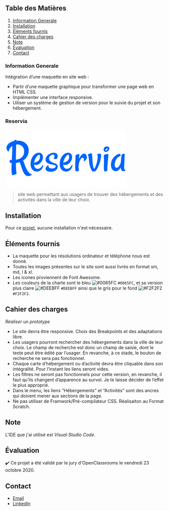 ## Table des Matières
1. [Information Generale](#general-info)
2. [Installation](#Installation)
3. [Éléments fournis](#Éléments-fournis)
4. [Cahier des charges](#Cahier-des-charges)
5. [Note](#Note)
6. [Évaluation](#Évaluation) 
7. [Contact](#Contact)

### Information Generale
Intégration d’une maquette en site web :
* Partir d’une maquette graphique pour transformer une page web en HTML CSS.
* Implémenter une interface responsive.
* Uiliser un système de gestion de version pour le suivie du projet et son hébergement.   

### Reservia 
![Image text](https://github.com/John-Gate/jeanchristianbarriere_2_17092020/blob/master/images/logo/Reservia.png)
>site web permettant aux usagers de trouver des hébergements et des activités dans la ville de leur choix.

## Installation
Pour ce [projet](https://john-gate.github.io/jeanchristianbarriere_2_17092020/), aucune installation n'est nécessaire.

## Éléments fournis
* La maquette pour les résolutions ordinateur et téléphone nous est donné.
* Toutes les images présentes sur le site sont aussi livrés en format sm, md, l & xl.
* Les icones proviennent de Font Awesome.
* Les couleurs de la charte sont le bleu  ![#0065FC](https://via.placeholder.com/15/0065FC/000000?text=+) `#0065FC`, et sa version plus claire ![#DEEBFF](https://via.placeholder.com/15/DEEBFF/000000?text=+) `#DEEBFF` ainsi que le gris pour le fond  ![#F2F2F2](https://via.placeholder.com/15/F2F2F2/000000?text=+) `#F2F2F2`.

##  Cahier des charges
_Réaliser un prototype_
* Le site devra être responsive. Choix des Breakpoints et des adaptations libre.
* Les usagers pourront rechercher des hébergements dans la ville de leur choix. Le champ de recherche est donc un champ de saisie, dont le texte peut être édité par l’usager. En revanche, à ce stade, le bouton de recherche ne sera pas fonctionnel.
* Chaque carte d’hébergement ou d’activité devra être cliquable dans son intégralité. Pour l’instant les liens seront vides.
* Les filtres ne seront pas fonctionnels pour cette version, en revanche, il faut qu’ils changent d’apparence au survol. Je te laisse décider de l’effet le plus approprié.
* Dans le menu, les liens “Hébergements” et “Activités” sont des ancres qui doivent mener aux sections de la page.
* Ne pas utiliser de Framwork/Pré-compilateur CSS. Réalisaiton au Format Scratch.

## Note
L'IDE que j'ai utilisé est *Visual Studio Code*. 

## Évaluation
:heavy_check_mark:	Ce projet a été validé par le jury d'OpenClassrooms le vendredi 23 octobre 2020.

## Contact
* [Email](mailto:barrierejc@live.fr?subject=[GitHub]%20Source%20Han%20Sans)
* [LinkedIn](https://linkedin.com/in/jean-christian-barriere)
